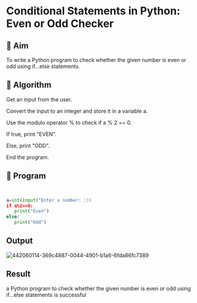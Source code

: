 # Conditional Statements in Python: Even or Odd Checker
## 🎯 Aim
To write a Python program to check whether the given number is even or odd using if...else statements.

## 🧠 Algorithm

Get an input from the user.

Convert the input to an integer and store it in a variable a.

Use the modulo operator % to check if a % 2 == 0.

If true, print "EVEN".

Else, print "ODD".

End the program.

## 🧾 Program

``` python


a=int(input("Enter a number: :))
if a%2==0:
   print("Even")
else:
   print("Odd")

```

## Output

![442060114-369c4887-0044-4901-b1a6-6fda86fc7389](https://github.com/user-attachments/assets/8d04ba37-f00e-406b-bec8-cda4d62f426f)


## Result

a Python program to check whether the given number is even or odd using if...else statements is successful

